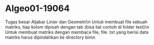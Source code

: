 # Algeo01-19064
Tugas besar Aljabar Linier dan Geometri\n
Untuk membuat file sebuah matriks, tiap kolom dipisah dengan tab (bisa liat contoh di folder test)\n
Untuk membuat matriks dengan membaca file, file .txt yang berisi data matriks harus dipindahkan ke directory bin\n
